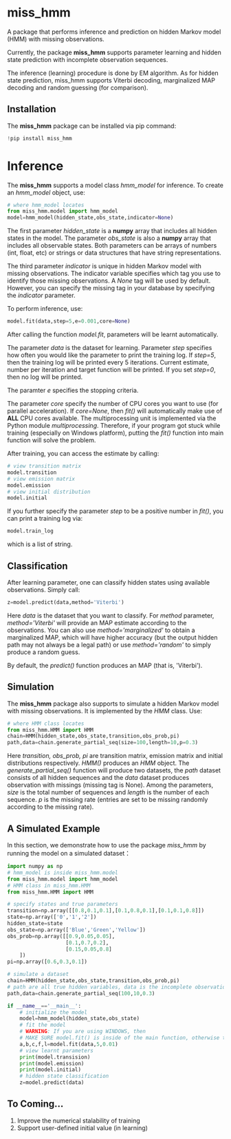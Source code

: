 # miss_hmm

A package that performs inference and prediction on hidden Markov model (HMM) with missing observations.

Currently, the package **miss_hmm** supports parameter learning and hidden state prediction with incomplete observation sequences.

The inference (learning) procedure is done by EM algorithm. As for hidden state prediction, miss_hmm supports Viterbi decoding, marginalized MAP decoding and random guessing (for comparison).

## Installation

The **miss_hmm** package can be installed via pip command:
```python
!pip install miss_hmm
```

# Inference

The **miss_hmm** supports a model class *hmm_model* for inference. To create an *hmm_model* object, use:

```python
# where hmm_model locates
from miss_hmm.model import hmm_model
model=hmm_model(hidden_state,obs_state,indicator=None)
```

The first parameter *hidden_state* is a **numpy** array that includes all hidden states in the model. The parameter *obs_state* is also a **numpy** array that includes all observable states. Both parameters can be arrays of numbers (int, float, etc) or strings or data structures that have string representations.

The third parameter *indicator* is unique in hidden Markov model with missing observations. The indicator variable specifies which tag you use to identify those missing observations. A *None* tag will be used by default. However, you can specify the missing tag in your database by specifying the *indicator* parameter.

To perform inference, use:
```python
model.fit(data,step=5,e=0.001,core=None)
```
After calling the function *model.fit*, parameters will be learnt automatically. 

The parameter *data* is the dataset for learning. Parameter *step* specifies how often you would like the parameter to print the training log. If *step=5*, then the training log will be printed every 5 iterations. Current estimate, number per iteration and target function will be printed. If you set *step=0*, then no log will be printed.

The paramter *e* specifies the stopping criteria.

The parameter *core* specify the number of CPU cores you want to use (for parallel acceleration). If *core=None*, then *fit()* will automatically make use of **ALL** CPU cores available. The multiprocessing unit is implemented via the Python module *multiprocessing*. Therefore, if your program got stuck while training (especially on Windows platform), putting the *fit()* function into main function will solve the problem.

After training, you can access the estimate by calling:
```python
# view transition matrix
model.transition
# view emission matrix
model.emission
# view initial distribution
model.initial
```
If you further specify the parameter *step* to be a positive number in *fit()*, you can print a training log via:
```python
model.train_log
```
which is a list of string.

## Classification

After learning parameter, one can classify hidden states using available observations. Simply call:
```python
z=model.predict(data,method='Viterbi')
```
Here *data* is the dataset that you want to classify. For *method* parameter, *method='Viterbi'* will provide an MAP estimate according to the observations. You can also use *method='marginalized'* to obtain a marginalized MAP, which will have higher accuracy (but the output hidden path may not always be a legal path) or use *method='random'* to simply produce a random guess.

By default, the *predict()* function produces an MAP (that is, 'Viterbi').

## Simulation

The **miss_hmm** package also supports to simulate a hidden Markov model with missing observations. It is implemented by the *HMM* class. Use:
```python
# where HMM class locates
from miss_hmm.HMM import HMM
chain=HMM(hidden_state,obs_state,transition,obs_prob,pi)
path,data=chain.generate_partial_seq(size=100,length=10,p=0.3)
```
Here *transition, obs_prob, pi* are transition matrix, emission matrix and initial distributions respectively. *HMM()* produces an *HMM* object. The *generate_partial_seq()* function will produce two datasets, the *path* dataset consists of all hidden sequences and the *data* dataset produces observation with missings (missing tag is None). Among the parameters, *size* is the total number of sequences and *length* is the number of each sequence. *p* is the missing rate (entries are set to be missing randomly according to the missing rate).

## A Simulated Example

In this section, we demonstrate how to use the package *miss_hmm* by running the model on a simulated dataset：

```python
import numpy as np
# hmm_model is inside miss_hmm.model
from miss_hmm.model import hmm_model
# HMM class in miss_hmm.HMM
from miss_hmm.HMM import HMM

# specify states and true parameters
transition=np.array([[0.8,0.1,0.1],[0.1,0.8,0.1],[0.1,0.1,0.8]])
state=np.array(['0','1','2'])
hidden_state=state
obs_state=np.array(['Blue','Green','Yellow'])
obs_prob=np.array([[0.9,0.05,0.05],
                   [0.1,0.7,0.2],
                   [0.15,0.05,0.8]
    ])
pi=np.array([0.6,0.3,0.1])

# simulate a dataset
chain=HMM(hidden_state,obs_state,transition,obs_prob,pi)
# path are all true hidden variables, data is the incomplete observation, consisting of 100 sequences, each of length 10, missing rate 0.3
path,data=chain.generate_partial_seq(100,10,0.3)

if __name__=='__main__':
    # initialize the model
    model=hmm_model(hidden_state,obs_state)
    # fit the model
    # WARNING: If you are using WINDOWS, then 
    # MAKE SURE model.fit() is inside of the main function, otherwise the multiprocessing module will get stuck (An annoying bug in Python)
    a,b,c,f,l=model.fit(data,5,0.01)
    # view learnt parameters
    print(model.transision)
    print(model.emission)
    print(model.initial)
    # hidden state classification
    z=model.predict(data)
```

## To Coming...

1. Improve the numerical stalability of training
2. Support user-defined initial value (in learning)
